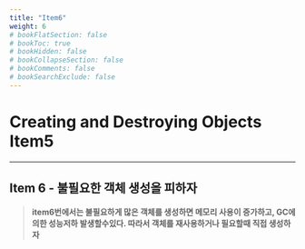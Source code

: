 ```yaml
---
title: "Item6"
weight: 6
# bookFlatSection: false
# bookToc: true
# bookHidden: false
# bookCollapseSection: false
# bookComments: false
# bookSearchExclude: false
---
```


# Creating and Destroying Objects Item5   

* * *

## **Item 6 - 불필요한 객체 생성을 피하자**

> **item6번에서는 불필요하게 많은 객체를 생성하면 메모리 사용이 증가하고, GC에의한 성능저하 발생할수있다. 따라서 객체를 재사용하거나 필요할때 직접 생성하자**


